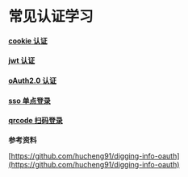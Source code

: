 # 常见认证学习

#### [cookie 认证](./docs/cookie.md)

#### [jwt 认证](./docs/jwt.md)

#### [oAuth2.0 认证](./docs.0/oAuth2.0.md)

#### [sso 单点登录](./docs/sso.md)

#### [qrcode 扫码登录](./docs/qrcode.md)

**参考资料**

[https://github.com/hucheng91/digging-info-oauth](https://github.com/hucheng91/digging-info-oauth)

